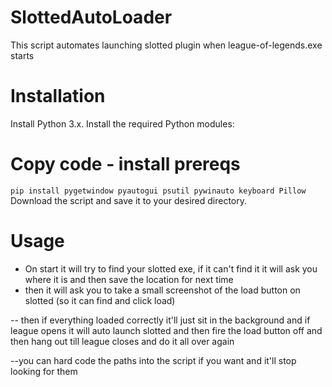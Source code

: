 # SlottedAutoLoader
This script automates launching slotted plugin when league-of-legends.exe starts

# Installation
Install Python 3.x.
Install the required Python modules:
# Copy code - install prereqs
```pip install pygetwindow pyautogui psutil pywinauto keyboard Pillow```
Download the script and save it to your desired directory.
# Usage
- On start it will try to find your slotted exe, if it can't find it it will ask you where it is and then save the location for next time
- then it will ask you to take a small screenshot of the load button on slotted (so it can find and click load)

-- then if everything loaded correctly it'll just sit in the background and if league opens it will auto launch slotted and then fire the load button off and then hang out till league closes and do it all over again

--you can hard code the paths into the script if you want and it'll stop looking for them
